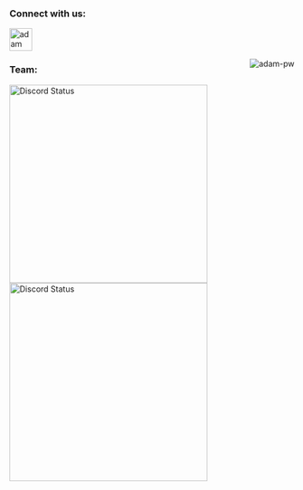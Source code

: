 

<h3 align="left">Connect with us:</h3>
<a href="https://www.instagram.com/ziraflix/" target="blank"><img align="center"
      src="https://upload.wikimedia.org/wikipedia/commons/thumb/a/a5/Instagram_icon.png/600px-Instagram_icon.png"
      alt="adam pithewan" width="40" /></a>


<p><img align="right" src="https://github.com/Adam-pw/Adam-pw/blob/main/animation_500_kxa883sd.gif" alt="adam-pw" /></p>

<h3>Team:</h3>

<a href="https://discord.com/users/319321727630835712" target="_blank">
    <img width="350px" alt="Discord Status" src="https://lanyard.cnrad.dev/api/319321727630835712?hideTimestamp=true&borderRadius=5px">
</a>

<a href="https://discord.com/users/686489824546390026" target="_blank">
    <img width="350px" alt="Discord Status" src="https://lanyard.cnrad.dev/api/686489824546390026?hideTimestamp=true&borderRadius=5px">
</a>
